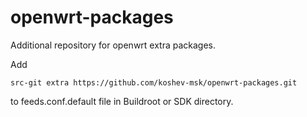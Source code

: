 # openwrt-packages
Additional repository for openwrt extra packages.

Add

```src-git extra https://github.com/koshev-msk/openwrt-packages.git```

to feeds.conf.default file in Buildroot or SDK directory.
